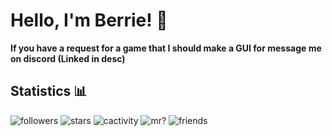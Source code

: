 # Hello, I'm Berrie! 👋

**If you have a request for a game that I should make a GUI for message me on discord (Linked in desc)**

## Statistics 📊

![followers](https://img.shields.io/github/followers/CheriBerrie?color=red&label=Followers&logo=github&style=for-the-badge) ![stars](https://img.shields.io/github/stars/CheriBerrie?color=red&logo=github&style=for-the-badge) ![cactivity](https://img.shields.io/github/commit-activity/m/CheriBerrie/Berries-Scripts?color=green&logo=github&style=for-the-badge) ![mr?](https://img.shields.io/maintenance/yes/2022?color=succses&label=moderated%20repos&logo=github&style=for-the-badge) ![friends](https://img.shields.io/badge/Friends-8-red?style=for-the-badge&logo=discord&logoColor=white)
